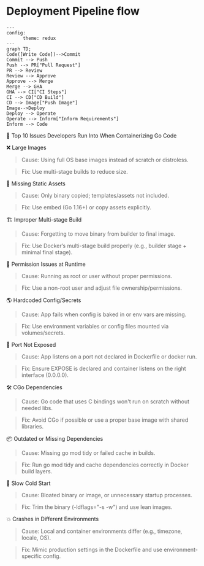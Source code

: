 ![<alt-text-here>](https://github.com/SecretJuice/<REPOSITORY>/actions/workflows/<WORKFLOW_FILE>/badge.svg)
# Deployment Pipeline flow
```mermaid
---
config:
      theme: redux
---
graph TD;
Code([Write Code])-->Commit
Commit --> Push
Push --> PR["Pull Request"]
PR --> Review
Review --> Approve
Approve --> Merge
Merge --> GHA
GHA --> CI["CI Steps"]
CI --> CD["CD Build"]
CD --> Image["Push Image"]
Image-->Deploy
Deploy --> Operate
Operate --> Inform["Inform Requirements"]
Inform --> Code
```


🐳 Top 10 Issues Developers Run Into When Containerizing Go Code

❌ Large Images

>Cause: Using full OS base images instead of scratch or distroless.

>Fix: Use multi-stage builds to reduce size.

📁 Missing Static Assets

>Cause: Only binary copied; templates/assets not included.

>Fix: Use embed (Go 1.16+) or copy assets explicitly.

🏗 Improper Multi-stage Build

>Cause: Forgetting to move binary from builder to final image.

>Fix: Use Docker’s multi-stage build properly (e.g., builder stage + minimal final stage).

🔐 Permission Issues at Runtime

>Cause: Running as root or user without proper permissions.

>Fix: Use a non-root user and adjust file ownership/permissions.

🌎 Hardcoded Config/Secrets

>Cause: App fails when config is baked in or env vars are missing.

>Fix: Use environment variables or config files mounted via volumes/secrets.

📡 Port Not Exposed

>Cause: App listens on a port not declared in Dockerfile or docker run.

>Fix: Ensure EXPOSE is declared and container listens on the right interface (0.0.0.0).

🛠 CGo Dependencies

>Cause: Go code that uses C bindings won't run on scratch without needed libs.

>Fix: Avoid CGo if possible or use a proper base image with shared libraries.

📦 Outdated or Missing Dependencies

>Cause: Missing go mod tidy or failed cache in builds.

>Fix: Run go mod tidy and cache dependencies correctly in Docker build layers.

🐢 Slow Cold Start

>Cause: Bloated binary or image, or unnecessary startup processes.

>Fix: Trim the binary (-ldflags="-s -w") and use lean images.

💥 Crashes in Different Environments

>Cause: Local and container environments differ (e.g., timezone, locale, OS).

>Fix: Mimic production settings in the Dockerfile and use environment-specific config.
